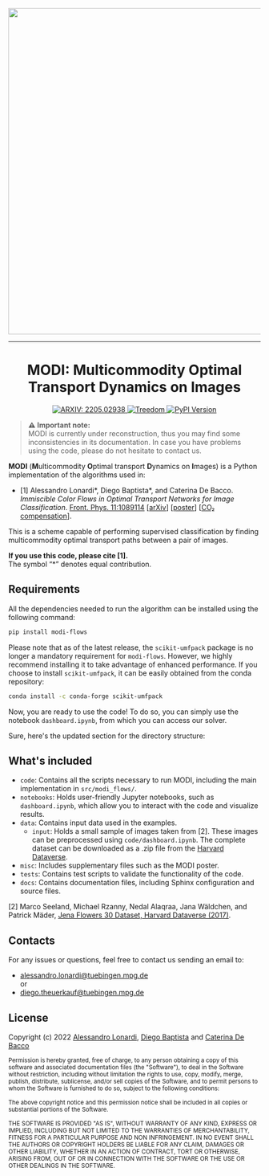 <p align="center">
<a href=https://en.wikipedia.org/wiki/Amedeo_Modigliani><img src="https://user-images.githubusercontent.com/34717973/163191831-69d0a9d0-eadd-4bf4-bc65-836f2cda5fcb.png" width="650"></a>
</p>

___
<h1 align="center">
MODI: Multicommodity Optimal Transport Dynamics on Images
</h1>
<p align="center">
<a href="https://arxiv.org/abs/2205.02938" target="_blank">
<img alt="ARXIV: 2205.02938" src="https://img.shields.io/badge/arXiv-2212.08593-red.svg">
</a>
  
<a href="https://www.treedom.net/en/page/register?id=49Z-KEWX" target="_blank">
<img alt="Treedom" src="https://img.shields.io/badge/CO2%20compensation%20-Treedom%20%F0%9F%8C%B4-brightgreen">
</a>

<a href="https://pypi.org/project/modi-flows/" target="_blank">
  <img alt="PyPI Version" src="https://img.shields.io/pypi/v/modi-flows">
</a>

</p>

> <strong>&#9888; Important note:<br/></strong> MODI is currently under reconstruction, thus you may find some inconsistencies in its documentation. In case you have problems using the code, please do not hesitate to contact us.


**MODI** (**M**ulticommodity **O**ptimal transport **D**ynamics on **I**mages) is a Python implementation of the algorithms used in:

- [1] Alessandro Lonardi\*, Diego Baptista\*, and Caterina De Bacco. <i>Immiscible Color Flows in Optimal Transport Networks for Image Classification</i>. <a href="https://doi.org/10.3389/fphy.2023.1089114">Front. Phys. 11:1089114</a> [<a href="https://arxiv.org/abs/2205.02938">arXiv</a>] [<a href="https://github.com/aleable/MODI/tree/main/misc/POSTER_MODI.pdf">poster</a>] [<a href="https://www.treedom.net/en/page/register?id=49Z-KEWX">CO₂ compensation</a>].

This is a scheme capable of performing supervised classification by finding multicommodity optimal transport paths between a pair of images.

**If you use this code, please cite [1].**<br/>
The symbol “*” denotes equal contribution.


## Requirements

All the dependencies needed to run the algorithm can be installed using the following command:

```bash
pip install modi-flows
```

Please note that as of the latest release, the `scikit-umfpack` package is no longer a mandatory requirement for `modi-flows`. However, we highly recommend installing it to take advantage of enhanced performance. If you choose to install `scikit-umfpack`, it can be easily obtained from the conda repository:

```bash
conda install -c conda-forge scikit-umfpack
```
Now, you are ready to use the code! To do so, you can simply use the notebook ```dashboard.ipynb```, from which you can access our solver. <br/>


Sure, here's the updated section for the directory structure:

## What's included

- `code`: Contains all the scripts necessary to run MODI, including the main implementation in `src/modi_flows/`.
- `notebooks`: Holds user-friendly Jupyter notebooks, such as `dashboard.ipynb`, which allow you to interact with the code and visualize results.
- `data`: Contains input data used in the examples.
  - `input`: Holds a small sample of images taken from [2]. These images can be preprocessed using `code/dashboard.ipynb`. The complete dataset can be downloaded as a .zip file from the [Harvard Dataverse](https://dataverse.harvard.edu/dataset.xhtml?persistentId=doi:10.7910/DVN/QDHYST).
- `misc`: Includes supplementary files such as the MODI poster.
- `tests`: Contains test scripts to validate the functionality of the code.
- `docs`: Contains documentation files, including Sphinx configuration and source files.

[2]  Marco Seeland, Michael Rzanny, Nedal Alaqraa, Jana Wäldchen, and Patrick Mäder, [Jena Flowers 30 Dataset, Harvard Dataverse (2017)](https://doi.org/10.7910/DVN/QDHYST).


## Contacts

For any issues or questions, feel free to contact us sending an email to:
- <a href="alessandro.lonardi@tuebingen.mpg.de">alessandro.lonardi@tuebingen.mpg.de</a><br/>
or
- <a href="diego.theuerkauf@tuebingen.mpg.de">diego.theuerkauf@tuebingen.mpg.de</a>

## License

Copyright (c) 2022 <a href="https://aleable.github.io/">Alessandro Lonardi</a>, <a href="https://github.com/diegoabt">Diego Baptista</a> and <a href="https://www.cdebacco.com/">Caterina De Bacco</a>

<sub>Permission is hereby granted, free of charge, to any person obtaining a copy of this software and associated documentation files (the "Software"), to deal in the Software without restriction, including without limitation the rights to use, copy, modify, merge, publish, distribute, sublicense, and/or sell copies of the Software, and to permit persons to whom the Software is furnished to do so, subject to the following conditions:</sub>

<sub>The above copyright notice and this permission notice shall be included in all copies or substantial portions of the Software.</sub>

<sub>THE SOFTWARE IS PROVIDED "AS IS", WITHOUT WARRANTY OF ANY KIND, EXPRESS OR IMPLIED, INCLUDING BUT NOT LIMITED TO THE WARRANTIES OF MERCHANTABILITY, FITNESS FOR A PARTICULAR PURPOSE AND NON INFRINGEMENT. IN NO EVENT SHALL THE AUTHORS OR COPYRIGHT HOLDERS BE LIABLE FOR ANY CLAIM, DAMAGES OR OTHER LIABILITY, WHETHER IN AN ACTION OF CONTRACT, TORT OR OTHERWISE, ARISING FROM, OUT OF OR IN CONNECTION WITH THE SOFTWARE OR THE USE OR OTHER DEALINGS IN THE SOFTWARE.</sub>
